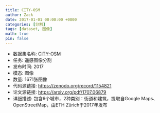 ```yaml
---
title: CITY-OSM
author: Zack
date: 2017-01-01 00:00:00 +0800
categories: [分割]
tags: [dataset, 图像]
math: true
pin: false
---
```

- 数据集名称: [CITY-OSM](https://zenodo.org/record/1154821)
- 任务: 遥感图像分割
- 发布时间: 2017
- 模态: 图像
- 数量: 1671张图像
- 代码源链接: https://zenodo.org/record/1154821
- 论文源链接: https://arxiv.org/pdf/1707.06879
- 详细描述: 包含6个城市，2种类别：街道和建筑，提取自Google Maps、OpenStreetMap，由ETH Zürich于2017年发布
